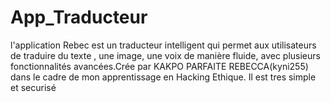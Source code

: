 # App_Traducteur
l'application Rebec est un traducteur intelligent qui permet aux utilisateurs de traduire du texte , une image, une voix de manière fluide, avec plusieurs fonctionnalités avancées.Crée par KAKPO PARFAITE REBECCA(kyni255) dans le cadre de mon apprentissage en Hacking Ethique. Il est tres simple et securisé


